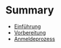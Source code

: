 # Summary

* [Einführung](README.md)
* [Vorbereitung](vorbereitung.md)
* [Anmeldeprozess](anmeldung.md)
